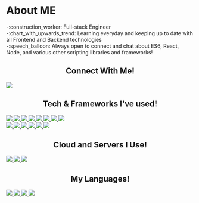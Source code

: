 <h1>About ME</h1>
-:construction_worker: Full-stack Engineer<br/>
-:chart_with_upwards_trend: Learning everyday and keeping up to date with all Frontend and Backend technologies  <br/>
-:speech_balloon: Always open to connect and chat about ES6, React, Node, and various other scripting libraries and frameworks!  <br/>

<!--  ![raw](https://user-images.githubusercontent.com/92245269/147205983-5818d31f-a32b-4769-8a83-b1cfec14c4c5.gif) -->
 <div>
 <h2 style="text-align:center;">Connect With Me!</h2>
 </div>
 <a href="https://www.linkedin.com/in/isaiah-tamayo-13b33b176/">
 <img src="https://img.shields.io/badge/LinkedIn-0077B5?style=for-the-badge&logo=linkedin&logoColor=white" />
 </a>
 <h2 style="text-align:center;">Tech & Frameworks I've used!</h2>
 <a href="https://mongodb.com">
  <img src="https://img.shields.io/badge/MongoDB-4EA94B?style=for-the-badge&logo=mongodb&logoColor=white"/>
 </a>
 <a href="https://expressjs.com/">
 <img src="https://img.shields.io/badge/Express.js-000000?style=for-the-badge&logo=express&logoColor=white"/>
 </a>
 <a href="https://reactjs.org/">
 <img src="https://img.shields.io/badge/React-20232A?style=for-the-badge&logo=react&logoColor=61DAFB"/>
 </a>
 <a href="https://nodejs.org/en/">
 <img src="https://img.shields.io/badge/Node.js-339933?style=for-the-badge&logo=nodedotjs&logoColor=white"/>
 </a>
 <a href="https://www.npmjs.com/">
 <img src="https://img.shields.io/badge/npm-CB3837?style=for-the-badge&logo=npm&logoColor=white"/>
 </a>
 <a href="https://redux.js.org/">
 <img src="https://img.shields.io/badge/Redux-593D88?style=for-the-badge&logo=redux&logoColor=white"/>
 </a>
 <a href="https://www.postman.com/">
 <img src="https://img.shields.io/badge/Postman-FF6C37?style=for-the-badge&logo=Postman&logoColor=white"/>
 </a>
 <a href="https://git-scm.com/">
 <img src="https://img.shields.io/badge/GIT-E44C30?style=for-the-badge&logo=git&logoColor=white"/>
 </a>
 <br/>
 <a href="https://jwt.io/">
 <img src="https://img.shields.io/badge/JWT-000000?style=for-the-badge&logo=JSON%20web%20tokens&logoColor=white"/>
 </a>
 <a href="https://getbootstrap.com/">
 <img src="https://img.shields.io/badge/Bootstrap-563D7C?style=for-the-badge&logo=bootstrap&logoColor=white"/>
 </a>
 <a href="https://ubuntu.com/desktop">
  <img src="https://img.shields.io/badge/Linux-FCC624?style=for-the-badge&logo=linux&logoColor=black"/>
 </a>
 <a href="https://www.mysql.com/">
 <img src ='https://img.shields.io/badge/MySQL-005C84?style=for-the-badge&logo=mysql&logoColor=white'/>
 </a>
  <a href="https://dotnet.microsoft.com/en-us/">
 <img src ='https://img.shields.io/badge/.NET-5C2D91?style=for-the-badge&logo=.net&logoColor=white'/>
 </a>
 <a href="https://dotnet.microsoft.com/en-us/">
 <img src ='https://img.shields.io/badge/Jenkins-14354C?style=for-the-badge&logo=Jenkins&logoColor=white'/>
 </a>

 

 <h2 style="text-align:center;">Cloud and Servers I Use!</h2>
 <a href="https://www.heroku.com/">
 <img src="https://img.shields.io/badge/Heroku-430098?style=for-the-badge&logo=heroku&logoColor=white"/>
 </a>
 <a href="https://aws.amazon.com/">
 <img src="https://img.shields.io/badge/Amazon_AWS-FF9900?style=for-the-badge&logo=amazonaws&logoColor=white"/>
 </a>
 <a href="https://www.nginx.com/">
   <img src="https://img.shields.io/badge/nginx-%23009639.svg?style=for-the-badge&logo=nginx&logoColor=white"/>
  </a>
  
 
 <h2 style="text-align:center; width:100%;">My Languages!</h2>
 <a href="https://dev.to/envoy_/150-badges-for-github-pnk">
 <img src="https://img.shields.io/badge/C%23-239120?style=for-the-badge&logo=c-sharp&logoColor=white"/>
   </a>
 <a href="https://dev.to/envoy_/150-badges-for-github-pnk">
 <img src="https://img.shields.io/badge/JavaScript-323330?style=for-the-badge&logo=javascript&logoColor=F7DF1E"/>
   </a>
 <a href="https://dev.to/envoy_/150-badges-for-github-pnk">
 <img src="https://img.shields.io/badge/TypeScript-007ACC?style=for-the-badge&logo=typescript&logoColor=white"/>
   </a>
 <a href="https://dev.to/envoy_/150-badges-for-github-pnk">
 <img src="https://img.shields.io/badge/Java-ED8B00?style=for-the-badge&logo=java&logoColor=white"/>
   </a>
 	


  
<!---
igrimzyi/igrimzyi is a ✨ special ✨ repository because its `README.md` (this file) appears on your GitHub profile.
You can click the Preview link to take a look at your changes.
--->
